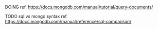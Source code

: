 DOING ref. https://docs.mongodb.com/manual/tutorial/query-documents/

TODO sql vs mongo syntax
ref. https://docs.mongodb.com/manual/reference/sql-comparison/

